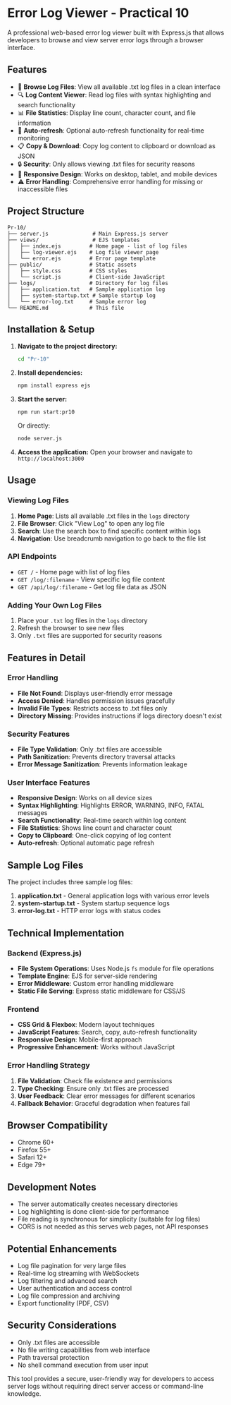 # Error Log Viewer - Practical 10

A professional web-based error log viewer built with Express.js that allows developers to browse and view server error logs through a browser interface.

## Features

- 📄 **Browse Log Files**: View all available .txt log files in a clean interface
- 🔍 **Log Content Viewer**: Read log files with syntax highlighting and search functionality
- 📊 **File Statistics**: Display line count, character count, and file information
- 🔄 **Auto-refresh**: Optional auto-refresh functionality for real-time monitoring
- 📋 **Copy & Download**: Copy log content to clipboard or download as JSON
- 🔒 **Security**: Only allows viewing .txt files for security reasons
- 📱 **Responsive Design**: Works on desktop, tablet, and mobile devices
- ⚠️ **Error Handling**: Comprehensive error handling for missing or inaccessible files

## Project Structure

```
Pr-10/
├── server.js              # Main Express.js server
├── views/                 # EJS templates
│   ├── index.ejs         # Home page - list of log files
│   ├── log-viewer.ejs    # Log file viewer page
│   └── error.ejs         # Error page template
├── public/               # Static assets
│   ├── style.css         # CSS styles
│   └── script.js         # Client-side JavaScript
├── logs/                 # Directory for log files
│   ├── application.txt   # Sample application log
│   ├── system-startup.txt # Sample startup log
│   └── error-log.txt     # Sample error log
└── README.md             # This file
```

## Installation & Setup

1. **Navigate to the project directory:**
   ```bash
   cd "Pr-10"
   ```

2. **Install dependencies:**
   ```bash
   npm install express ejs
   ```

3. **Start the server:**
   ```bash
   npm run start:pr10
   ```
   Or directly:
   ```bash
   node server.js
   ```

4. **Access the application:**
   Open your browser and navigate to `http://localhost:3000`

## Usage

### Viewing Log Files

1. **Home Page**: Lists all available .txt files in the `logs` directory
2. **File Browser**: Click "View Log" to open any log file
3. **Search**: Use the search box to find specific content within logs
4. **Navigation**: Use breadcrumb navigation to go back to the file list

### API Endpoints

- `GET /` - Home page with list of log files
- `GET /log/:filename` - View specific log file content
- `GET /api/log/:filename` - Get log file data as JSON

### Adding Your Own Log Files

1. Place your `.txt` log files in the `logs` directory
2. Refresh the browser to see new files
3. Only `.txt` files are supported for security reasons

## Features in Detail

### Error Handling
- **File Not Found**: Displays user-friendly error message
- **Access Denied**: Handles permission issues gracefully
- **Invalid File Types**: Restricts access to .txt files only
- **Directory Missing**: Provides instructions if logs directory doesn't exist

### Security Features
- **File Type Validation**: Only .txt files are accessible
- **Path Sanitization**: Prevents directory traversal attacks
- **Error Message Sanitization**: Prevents information leakage

### User Interface Features
- **Responsive Design**: Works on all device sizes
- **Syntax Highlighting**: Highlights ERROR, WARNING, INFO, FATAL messages
- **Search Functionality**: Real-time search within log content
- **File Statistics**: Shows line count and character count
- **Copy to Clipboard**: One-click copying of log content
- **Auto-refresh**: Optional automatic page refresh

## Sample Log Files

The project includes three sample log files:

1. **application.txt** - General application logs with various error levels
2. **system-startup.txt** - System startup sequence logs
3. **error-log.txt** - HTTP error logs with status codes

## Technical Implementation

### Backend (Express.js)
- **File System Operations**: Uses Node.js `fs` module for file operations
- **Template Engine**: EJS for server-side rendering
- **Error Middleware**: Custom error handling middleware
- **Static File Serving**: Express static middleware for CSS/JS

### Frontend
- **CSS Grid & Flexbox**: Modern layout techniques
- **JavaScript Features**: Search, copy, auto-refresh functionality
- **Responsive Design**: Mobile-first approach
- **Progressive Enhancement**: Works without JavaScript

### Error Handling Strategy
1. **File Validation**: Check file existence and permissions
2. **Type Checking**: Ensure only .txt files are processed
3. **User Feedback**: Clear error messages for different scenarios
4. **Fallback Behavior**: Graceful degradation when features fail

## Browser Compatibility

- Chrome 60+
- Firefox 55+
- Safari 12+
- Edge 79+

## Development Notes

- The server automatically creates necessary directories
- Log highlighting is done client-side for performance
- File reading is synchronous for simplicity (suitable for log files)
- CORS is not needed as this serves web pages, not API responses

## Potential Enhancements

- Log file pagination for very large files
- Real-time log streaming with WebSockets
- Log filtering and advanced search
- User authentication and access control
- Log file compression and archiving
- Export functionality (PDF, CSV)

## Security Considerations

- Only .txt files are accessible
- No file writing capabilities from web interface
- Path traversal protection
- No shell command execution from user input

This tool provides a secure, user-friendly way for developers to access server logs without requiring direct server access or command-line knowledge.
